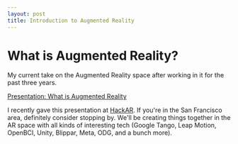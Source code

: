 ```yaml
---
layout: post
title: Introduction to Augmented Reality
---
```


# What is Augmented Reality?

My current take on the Augmented Reality space after working in it for the past three years. 

[Presentation: What is Augmented Reality](https://slides.com/brentlong/what-is-augmented-reality)

I recently gave this presentation at [HackAR](https://www.meetup.com/hackAR-SF/). If you're in the San Francisco area, definitely consider stopping by. We'll be creating things together in the AR space with all kinds of interesting tech (Google Tango, Leap Motion, OpenBCI, Unity, Blippar, Meta, ODG, and a bunch more).